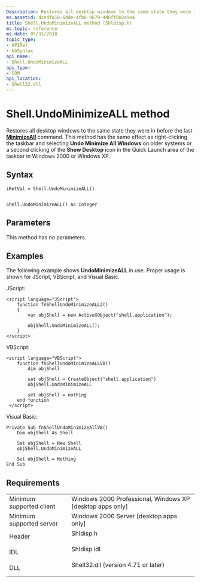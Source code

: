 ```yaml
---
Description: Restores all desktop windows to the same state they were in before the last MinimizeAll command.
ms.assetid: dcedfa18-6dde-4fb8-9679-4d6ff80249e4
title: Shell.UndoMinimizeALL method (Shldisp.h)
ms.topic: reference
ms.date: 05/31/2018
topic_type: 
- APIRef
- kbSyntax
api_name: 
- Shell.UndoMinimizeALL
api_type: 
- COM
api_location: 
- Shell32.dll
---
```


# Shell.UndoMinimizeALL method

Restores all desktop windows to the same state they were in before the last [**MinimizeAll**](shell-minimizeall.md) command. This method has the same effect as right-clicking the taskbar and selecting **Undo Minimize All Windows** on older systems or a second clicking of the **Show Desktop** icon in the Quick Launch area of the taskbar in Windows 2000 or Windows XP.

## Syntax


```JScript
iRetVal = Shell.UndoMinimizeALL()
```


```VB

Shell.UndoMinimizeALL() As Integer
```





## Parameters

This method has no parameters.

## Examples

The following example shows **UndoMinimizeALL** in use. Proper usage is shown for JScript, VBScript, and Visual Basic.

JScript:


```JScript
<script language="JScript">
    function fnShellUndoMinimizeALLJ()
    {
        var objShell = new ActiveXObject("shell.application");
        
        objShell.UndoMinimizeALL();
    }
</script>
```



VBScript:


```VB
<script language="VBScript">
    function fnShellUndoMinimizeALLVB()
        dim objShell
        
        set objShell = CreateObject("shell.application")
        objShell.UndoMinimizeALL

        set objShell = nothing
    end function
 </script>
```



Visual Basic:


```VB
Private Sub fnShellUndoMinimizeAllVB()
    Dim objShell As Shell
    
    Set objShell = New Shell
    objShell.UndoMinimizeALL

    Set objShell = Nothing
End Sub
```



## Requirements



|                                     |                                                                                                                |
|-------------------------------------|----------------------------------------------------------------------------------------------------------------|
| Minimum supported client<br/> | Windows 2000 Professional, Windows XP \[desktop apps only\]<br/>                                         |
| Minimum supported server<br/> | Windows 2000 Server \[desktop apps only\]<br/>                                                           |
| Header<br/>                   | <dl> <dt>Shldisp.h</dt> </dl>                           |
| IDL<br/>                      | <dl> <dt>Shldisp.idl</dt> </dl>                         |
| DLL<br/>                      | <dl> <dt>Shell32.dll (version 4.71 or later)</dt> </dl> |



 

 




